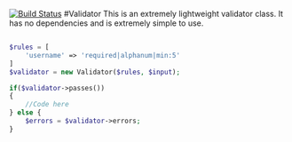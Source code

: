 [![Build
Status](https://travis-ci.org/fzaffa/Validator.svg?branch=master)](https://travis-ci.org/fzaffa/Validator)
#Validator
This is an extremely lightweight validator class. It has no dependencies and is extremely simple to use.
```php

$rules = [
	'username' => 'required|alphanum|min:5'
]
$validator = new Validator($rules, $input);

if($validator->passes())
{
	//Code here
} else {
	$errors = $validator->errors;
}
```
